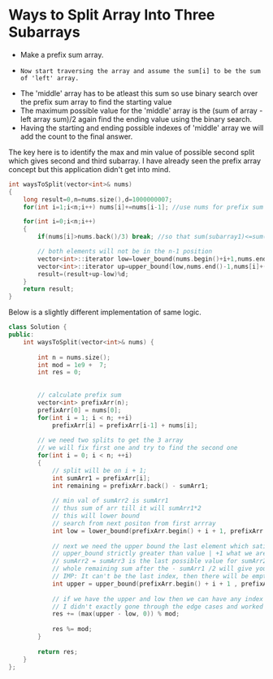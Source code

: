 # Ways to Split Array Into Three Subarrays



-    Make a prefix sum array.
-     Now start traversing the array and assume the sum[i] to be the sum of 'left' array.
-    The 'middle' array has to be atleast this sum so use binary search over the prefix sum array to find the starting value
-    The maximum possible value for the 'middle' array is the (sum of array - left array sum)/2 again find the ending value using the binary search.
-    Having the starting and ending possible indexes of 'middle' array we will add the count to the final answer.

The key here is to identify the max and min value of possible second split which gives second and third subarray. I have already 
seen the prefix array concept but this application didn't get into mind.

```cpp
int waysToSplit(vector<int>& nums) 
{
	long result=0,n=nums.size(),d=1000000007;
	for(int i=1;i<n;i++) nums[i]+=nums[i-1]; //use nums for prefix sum to save space

	for(int i=0;i<n;i++)
	{
		if(nums[i]>nums.back()/3) break; //so that sum(subarray1)<=sum(nums)/3

        // both elements will not be in the n-1 position
		vector<int>::iterator low=lower_bound(nums.begin()+i+1,nums.end()-1,2*nums[i]); //so sum(subarray2)>=sum(subarray1)
		vector<int>::iterator up=upper_bound(low,nums.end()-1,nums[i]+(nums.back()-nums[i])/2); //so that sum(subarray2)<=sum(subarray3)
		result=(result+up-low)%d;
	}
	return result;
}
```

Below is a slightly different implementation of same logic.

```cpp
class Solution {
public:
    int waysToSplit(vector<int>& nums) {
        
        int n = nums.size();
        int mod = 1e9 +  7;
        int res = 0;
        
        
        // calculate prefix sum
        vector<int> prefixArr(n);
        prefixArr[0] = nums[0];
        for(int i = 1; i < n; ++i)
            prefixArr[i] = prefixArr[i-1] + nums[i];
        
        // we need two splits to get the 3 array
        // we will fix first one and try to find the second one
        for(int i = 0; i < n; ++i)
        {
            // split will be on i + 1;
            int sumArr1 = prefixArr[i];
            int remaining = prefixArr.back() - sumArr1;
            
            // min val of sumArr2 is sumArr1
            // thus sum of arr till it will sumArr1*2
            // this will lower bound
            // search from next positon from first arrray
            int low = lower_bound(prefixArr.begin() + i + 1, prefixArr.end(), sumArr1*2) - prefixArr.begin();
            
            // next we need the upper bound the last element which satisfy the condition
            // upper_bound strictly greater than value | +1 what we are seeking
            // sumArr2 = sumArr3 is the last possible value for sumArr2
            // whole remaining sum after the - sumArr1 /2 will give you boundary
            // IMP: It can't be the last index, then there will be empty array for last one
            int upper = upper_bound(prefixArr.begin() + i + 1 , prefixArr.begin()+n-1, sumArr1 + (remaining)/2) - prefixArr.begin(); 
            
            // if we have the upper and low then we can have any index as the starting split
            // I didn't exactly gone through the edge cases and worked out the problem
            res += (max(upper - low, 0)) % mod;
            
            res %= mod;
        }
        
        return res;
    }
};
```
